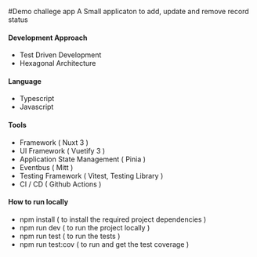 #Demo challege app
A Small applicaton to add, update and remove record status


#### Development Approach
- Test Driven Development
- Hexagonal Architecture

#### Language
- Typescript
- Javascript

#### Tools
- Framework ( Nuxt 3 )
- UI Framework ( Vuetify 3 )
- Application State Management ( Pinia )
- Eventbus ( Mitt )
- Testing Framework ( Vitest, Testing Library )
- CI / CD ( Github Actions )

#### How to run locally
- npm install ( to install the required project dependencies )
- npm run dev ( to run the project locally )
- npm run test ( to run the tests )
- npm run test:cov ( to run and get the test coverage )
